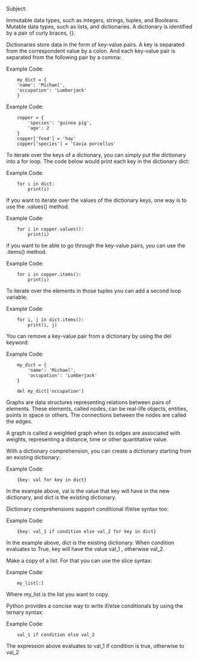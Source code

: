 Subject: 


Immutable data types, such as integers, strings, tuples, and Booleans.
Mutable data types, such as lists, and dictionaries.
A dictionary is identified by a pair of curly braces, {}.

Dictionaries store data in the form of key-value pairs. A key is separated from the correspondent value by a colon. And each key-value pair is separated from the following pair by a comma:

Example Code:
```
    my_dict = {
    'name': 'Michael',
    'occupation': 'Lumberjack'
    }
```

Example Code:
```
    copper = {
        'species': 'guinea pig',
        'age': 2
    }
    copper['food'] = 'hay'
    copper['species'] = 'Cavia porcellus'
```


To iterate over the keys of a dictionary, you can simply put the dictionary into a for loop. The code below would print each key in the dictionary dict:

Example Code:
```
    for i in dict:
        print(i)
```

If you want to iterate over the values of the dictionary keys, one way is to use the .values() method.

Example Code:
```
    for i in copper.values():
        print(i)
```

if you want to be able to go through the key-value pairs, you can use the .items() method.

Example Code:
```
    for i in copper.items():
        print(i)
```

To iterate over the elements in those tuples you can add a second loop variable:

Example Code:
```
    for i, j in dict.items():
        print(i, j)
```

You can remove a key-value pair from a dictionary by using the del keyword:

Example Code:
```
    my_dict = {
        'name': 'Michael',
        'occupation': 'Lumberjack'
    }

    del my_dict['occupation']
```


Graphs are data structures representing relations between pairs of elements. These elements, called nodes, can be real-life objects, entities, points in space or others. The connections between the nodes are called the edges.

A graph is called a weighted graph when its edges are associated with weights, representing a distance, time or other quantitative value.


With a dictionary comprehension, you can create a dictionary starting from an existing dictionary:

Example Code:
```
    {key: val for key in dict}
```

In the example above, val is the value that key will have in the new dictionary, and dict is the existing dictionary.

Dictionary comprehensions support conditional if/else syntax too:

Example Code:
```
    {key: val_1 if condition else val_2 for key in dict}
```

In the example above, dict is the existing dictionary. When condition evaluates to True, key will have the value val_1 , otherwise val_2.


Make a copy of a list. For that you can use the slice syntax:

Example Code:
```
    my_list[:]
```
Where my_list is the list you want to copy.


Python provides a concise way to write if/else conditionals by using the ternary syntax:

Example Code:
```
    val_1 if condition else val_2
```
The expression above evaluates to val_1 if condition is true, otherwise to val_2


